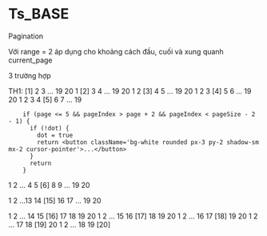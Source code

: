 # Ts_BASE

Pagination

Với range = 2 áp dụng cho khoảng cách đầu, cuối và xung quanh current_page

3 trường hợp

TH1:
[1] 2 3 ... 19 20
1 [2] 3 4 ... 19 20
1 2 [3] 4 5 ... 19 20
1 2 3 [4] 5 6 ... 19 20
1 2 3 4 [5] 6 7 ... 19

        if (page <= 5 && pageIndex > page + 2 && pageIndex < pageSize - 2 - 1) {
          if (!dot) {
            dot = true
            return <button className='bg-white rounded px-3 py-2 shadow-sm  mx-2 cursor-pointer'>...</button>
          }
          return
        }

1 2 ... 4 5 [6] 8 9 ... 19 20

1 2 ...13 14 [15] 16 17 ... 19 20

1 2 ... 14 15 [16] 17 18 19 20
1 2 ... 15 16 [17] 18 19 20
1 2 ... 16 17 [18] 19 20
1 2 ... 17 18 [19] 20
1 2 ... 18 19 [20]
